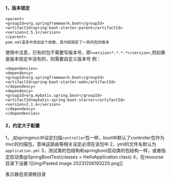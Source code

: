 

#### 1，版本锁定

```
<parent>  
<groupId>org.springframework.boot</groupId>  
<artifactId>spring-boot-starter-parent</artifactId>  
<version>2.5.1</version>  
</parent>
pom.xml语言中添加这个依赖，其内部规定了一系列包的版本
```

使用中注意，已有的包不需要写版本号，即`<version>*.*.*.*</version>`,但如果是版本锁定中没有的，则需要自定义版本号
例：
```
<dependencies>  
<dependency>  
<groupId>org.springframework.boot</groupId>  
<artifactId>spring-boot-starter-web</artifactId>  
</dependency>  
<dependency>  
<groupId>org.mybatis.spring.boot</groupId>  
<artifactId>mybatis-spring-boot-starter</artifactId>  
<version>2.1.4</version>  
</dependency>  
</dependencies>
```


#### 2，约定大于配置
1，,如springmvc中设定扫描`controller`包一样，boot中默认了controller包作为mvc的扫描包，意味这路由等相关设定必须在该包中
2，yml的文件名默认为`application.yml`
3，测试类的包结构和springboot启动类的包结构一样，或者指定启动类@SpringBootTest(classes = HelloApplication.class)
4，在resourse目录下设置
![[img/Pasted image 20231206193220.png]]

表示静态资源根目录





